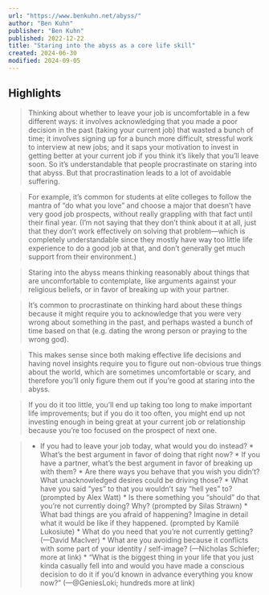 ```yaml
---
url: "https://www.benkuhn.net/abyss/"
author: "Ben Kuhn"
publisher: "Ben Kuhn"
published: 2022-12-22
title: "Staring into the abyss as a core life skill"
created: 2024-06-30
modified: 2024-09-05
---
```


## Highlights

> Thinking about whether to leave your job is uncomfortable in a few different ways: it involves acknowledging that you made a poor decision in the past (taking your current job) that wasted a bunch of time; it involves signing up for a bunch more difficult, stressful work to interview at new jobs; and it saps your motivation to invest in getting better at your current job if you think it’s likely that you’ll leave soon. So it’s understandable that people procrastinate on staring into that abyss. But that procrastination leads to a lot of avoidable suffering.

> For example, it’s common for students at elite colleges to follow the mantra of “do what you love” and choose a major that doesn’t have very good job prospects, without really grappling with that fact until their final year. (I’m not saying that they don’t think about it at all, just that they don’t work effectively on solving that problem—which is completely understandable since they mostly have way too little life experience to do a good job at that, and don’t generally get much support from their environment.)

> Staring into the abyss means thinking reasonably about things that are uncomfortable to contemplate, like arguments against your religious beliefs, or in favor of breaking up with your partner.

> It’s common to procrastinate on thinking hard about these things because it might require you to acknowledge that you were very wrong about something in the past, and perhaps wasted a bunch of time based on that (e.g. dating the wrong person or praying to the wrong god).

> This makes sense since both making effective life decisions and having novel insights require you to figure out non-obvious true things about the world, which are sometimes uncomfortable or scary, and therefore you’ll only figure them out if you’re good at staring into the abyss.

> If you do it too little, you’ll end up taking too long to make important life improvements; but if you do it too often, you might end up not investing enough in being great at your current job or relationship because you’re too focused on the prospect of next one.

> * If you had to leave your job today, what would you do instead? * What’s the best argument in favor of doing that right now? * If you have a partner, what’s the best argument in favor of breaking up with them? * Are there ways you behave that you wish you didn’t? What unacknowledged desires could be driving those? * What have you said “yes” to that you wouldn’t say “hell yes” to? (prompted by Alex Watt) * Is there something you “should” do that you’re not currently doing? Why? (prompted by Silas Strawn) * What bad things are you afraid of happening? Imagine in detail what it would be like if they happened. (prompted by Kamilé Lukosiute) * What do you need that you’re not currently getting? (—David MacIver) * What are you avoiding because it conflicts with some part of your identity / self-image? (—Nicholas Schiefer; more at link) * “What is the biggest thing in your life that you just kinda casually fell into and would you have made a conscious decision to do it if you’d known in advance everything you know now?” (—@GeniesLoki; hundreds more at link)

